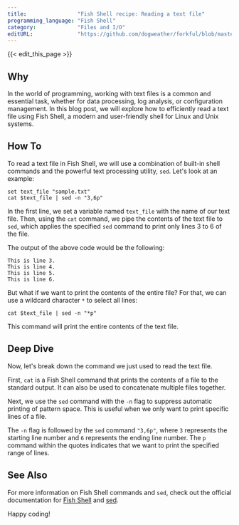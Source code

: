 ```yaml
---
title:                "Fish Shell recipe: Reading a text file"
programming_language: "Fish Shell"
category:             "Files and I/O"
editURL:              "https://github.com/dogweather/forkful/blob/master/content/en/fish-shell/reading-a-text-file.md"
---
```


{{< edit_this_page >}}

## Why

In the world of programming, working with text files is a common and essential task, whether for data processing, log analysis, or configuration management. In this blog post, we will explore how to efficiently read a text file using Fish Shell, a modern and user-friendly shell for Linux and Unix systems. 

## How To

To read a text file in Fish Shell, we will use a combination of built-in shell commands and the powerful text processing utility, `sed`. Let's look at an example:

```Fish Shell
set text_file "sample.txt"
cat $text_file | sed -n "3,6p"
```

In the first line, we set a variable named `text_file` with the name of our text file. Then, using the `cat` command, we pipe the contents of the text file to `sed`, which applies the specified `sed` command to print only lines 3 to 6 of the file. 

The output of the above code would be the following:

```
This is line 3.
This is line 4.
This is line 5.
This is line 6.
```

But what if we want to print the contents of the entire file? For that, we can use a wildcard character `*` to select all lines:

```Fish Shell
cat $text_file | sed -n "*p"
```

This command will print the entire contents of the text file. 

## Deep Dive

Now, let's break down the command we just used to read the text file. 

First, `cat` is a Fish Shell command that prints the contents of a file to the standard output. It can also be used to concatenate multiple files together. 

Next, we use the `sed` command with the `-n` flag to suppress automatic printing of pattern space. This is useful when we only want to print specific lines of a file. 

The `-n` flag is followed by the `sed` command `"3,6p"`, where `3` represents the starting line number and `6` represents the ending line number. The `p` command within the quotes indicates that we want to print the specified range of lines. 

## See Also

For more information on Fish Shell commands and `sed`, check out the official documentation for [Fish Shell](https://fishshell.com/docs/current/index.html) and [sed](https://www.gnu.org/software/sed/manual/sed.html). 

Happy coding!